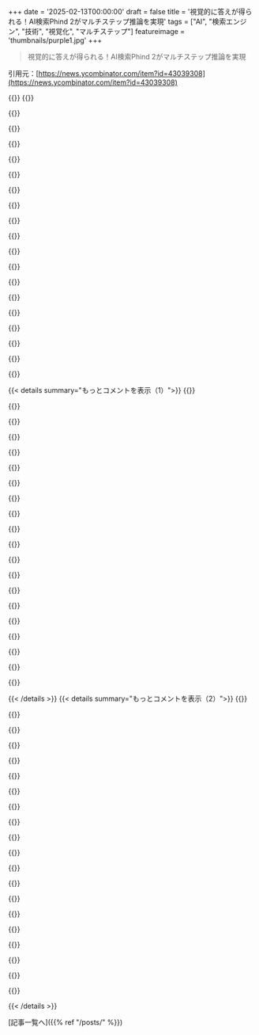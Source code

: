 +++
date = '2025-02-13T00:00:00'
draft = false
title = '視覚的に答えが得られる！AI検索Phind 2がマルチステップ推論を実現'
tags = ["AI", "検索エンジン", "技術", "視覚化", "マルチステップ"]
featureimage = 'thumbnails/purple1.jpg'
+++

> 視覚的に答えが得られる！AI検索Phind 2がマルチステップ推論を実現

引用元：[https://news.ycombinator.com/item?id=43039308](https://news.ycombinator.com/item?id=43039308)

{{<matomeQuote body="ここ半年でPhindを再構築しました。理想的な回答を目指し、新しいUIとモデルを作りました。新しい70Bは1年前のものと全く違います。Phindはテキストを超えて、画像や図、カードなどで視覚的に回答を提供します。また、必要に応じて情報を自動的に探し出し、回答を補完します。計算を行い、その結果をJupyterノートブックで確認することもできます。このブログでは、新しいフロントエンドとモデルの技術的な詳細を紹介しています。皆さんのフィードバックに感謝しています！" userName="omdv" createdAt="2025-02-14T19:33:39" color="">}}
{{<matomeQuote body="特定の質問に対する回答がまだ改善されてない。具体的には、「来週の主要な経済と収益イベントがSPXの価格変動にどう影響するか？」って質問したら、日付が完全に間違ってたんだ。全体としては形が整ってるけど、信頼性に欠ける。" userName="omdv" createdAt="2025-02-14T19:33:39" color="">}}

{{<matomeQuote body="もっとフィードバックが欲しいなら、ソフトウェアエンジニアやってるから、外で話そうよ。" userName="tenpoundhammer" createdAt="2025-02-14T19:42:30" color="">}}

{{<matomeQuote body="それはいいね！メールしてもらえる？(自分の名前)＠phind.comで。" userName="rushingcreek" createdAt="2025-02-14T20:08:25" color="">}}

{{<matomeQuote body="これ、https://decodeinvesting.com/chatとの比較はどうなの？" userName="clark-kent" createdAt="2025-02-14T03:29:46" color="">}}

{{<matomeQuote body="これ、やっぱり有料なの？" userName="sizzle" createdAt="2025-02-14T11:48:26" color="">}}

{{<matomeQuote body="無料トライアルと有料版があるよ。" userName="clark-kent" createdAt="2025-02-14T21:17:33" color="">}}

{{<matomeQuote body="すごいね！OpenAIのDeep Researchと比べてどうだったの？試した？" userName="fiiico" createdAt="2025-02-14T18:43:18" color="">}}

{{<matomeQuote body="Deep Researchを試すために$200を払う気にはなれなかったけど、比較して欲しい人がいたら寄付は受け付けるよ。" userName="tenpoundhammer" createdAt="2025-02-14T19:31:50" color="">}}

{{<matomeQuote body="まあまあだね。" userName="fiiico" createdAt="2025-02-14T20:21:03" color="">}}

{{<matomeQuote body="それを聞いて嬉しいよ。LLMは信頼して確認できる時はいいけど、特に金融では信頼や確認が難しいとやばいことになるよね。" userName="jgalt212" createdAt="2025-02-14T13:34:44" color="">}}

{{<matomeQuote body="LLMが効率的市場仮説の説明以外のことをしたなら、失敗だね。" userName="Eliezer" createdAt="2025-02-14T16:43:45" color="">}}

{{<matomeQuote body="LLMが熱力学の第二法則を説明しようとする以外のことをしたなら、失敗だよ。" userName="vo2maxer" createdAt="2025-02-14T19:54:13" color="">}}

{{<matomeQuote body="でも電子は負の電荷を持っているし、減速中の車は負の速度だよ。それはラベルだけど、物理的なものの反対の値のラベルなんだよ。物理世界ではいろんな特性の値が変わることがある。" userName="goatlover" createdAt="2025-02-13T20:29:20" color="">}}

{{<matomeQuote body="機械とこのことで神経質になるのはちょっと変だと思う。複素数って言うべきだったんじゃないかな。" userName="cess11" createdAt="2025-02-13T21:08:25" color="">}}

{{<matomeQuote body="いや、これは認知と洞察を示してるよ。細かいことを気にする話なんだから。俺はそう思うね。" userName="pyinstallwoes" createdAt="2025-02-14T10:19:05" color="">}}

{{<matomeQuote body="全くそうじゃない。子供たちが模倣の練習をして、無駄に言い争いしてるみたいだ。" userName="cess11" createdAt="2025-02-14T12:12:26" color="">}}

{{<matomeQuote body="他の人がコンピュータに質問してることで、過剰にこだわるのは無駄だよ。ちょっと距離を置こうよ。" userName="madjack6603" createdAt="2025-02-14T13:14:03" color="">}}

{{<matomeQuote body="減速中の車は負の加速度だろ、負の速度じゃなくて。" userName="nurettin" createdAt="2025-02-13T20:35:45" color="">}}

{{<matomeQuote body="＞Ａ decelerating car has negative velocity.おいおい、君の言いたいことじゃないだろうけど、減速する車の速度はマイナス加速度だし、逆方向に行くまで初速の方向にそのまま動くんだよ。初期の枠組みで正と決めれば正の速度だし、逆から決めるならマイナスだってこと。" userName="keerthiko" createdAt="2025-02-14T19:22:43" color="">}}

{{< details summary="もっとコメントを表示（1）">}}
{{<matomeQuote body="スピーカーが内外に動くことは、ポジションが相対的なもので、イマジナリーなものとは関係ない。サイン波の+1、0、-1みたいに。-1は+1の逆の表現に過ぎない、電子もそうだ。" userName="pyinstallwoes" createdAt="2025-02-14T10:18:16" color="">}}

{{<matomeQuote body="いろんな数学や物理の誤解で生まれたカテゴリエラーだね。" userName="refulgentis" createdAt="2025-02-14T07:47:54" color="">}}

{{<matomeQuote body="一つの理論なんて言ってないし、モデルが間違ってるとも言ってない。ベクトル量のことや、1次元での”−”がどう広がるかを説明しただけだよ。" userName="refulgentis" createdAt="2025-02-16T00:30:35" color="">}}

{{<matomeQuote body="もしそんなに文字通り言うなら、シンプルに行こう。君の言う『非物理的』な主張は間違ってる。多くの物理モデルで負の値は普通に使われてるから。" userName="d0mine" createdAt="2025-02-18T17:10:36" color="">}}

{{<matomeQuote body="ニュートンの第三法則？高校生向けの簡単な言葉遣いだな。了解。" userName="toxik" createdAt="2025-02-14T18:44:33" color="">}}

{{<matomeQuote body="ベクトルはマイナスにもできるよ。" userName="toxik" createdAt="2025-02-16T08:35:49" color="">}}

{{<matomeQuote body="−1の羊を持っているってことは、借金ってことだ。" userName="d0mine" createdAt="2025-02-15T23:35:48" color="">}}

{{<matomeQuote body="確かに。今試したけど、商品の検索ではまだPerplexityのほうがいい感じだった。こういう競争はいいことだね。" userName="CSMastermind" createdAt="2025-02-13T21:21:27" color="">}}

{{<matomeQuote body="製品のUIが近く登場するよ！" userName="rushingcreek" createdAt="2025-02-13T21:23:26" color="">}}

{{<matomeQuote body="ほんとクールだね、視覚で学ぶ人は喜ぶと思う。それにr/FUIとも関連してるし。" userName="iszomer" createdAt="2025-02-15T00:30:17" color="">}}

{{<matomeQuote body="Phindを使ってるけど、新機能が多すぎてウザい。流れ図は全然役に立たないし、むしろ混乱させるだけ。コードエディターはコードすら見れなくなるし、月額サービスに誘導してる気がする。もっとシンプルに答えがほしい。" userName="ruffered" createdAt="2025-02-13T19:18:00" color="">}}

{{<matomeQuote body="フィードバックありがと。答えの設定をhttps://www.phind.com/settings/profileで変更してみた？プレーンテキストのみの回答ができるよ。" userName="rushingcreek" createdAt="2025-02-13T19:19:57" color="">}}

{{<matomeQuote body="それにはアカウント作らなきゃいけないし、そのためにメールも必要だから、やる気はないよ。" userName="ruffered" createdAt="2025-02-13T19:25:57" color="">}}

{{<matomeQuote body="製品に機能があるのに、それを使わずに考えを読めって？" userName="do_not_redeem" createdAt="2025-02-13T19:47:32" color="">}}

{{<matomeQuote body="自分はこのツールに期待してるわけじゃないし、CEOがフィードバックを求めてるから意見を言っただけさ。アカウントがないと使えないのが現実で、正直それが唯一の使い方だと思ってる。" userName="rufferedd" createdAt="2025-02-13T20:07:43" color="">}}

{{<matomeQuote body="お金払ってないけど、どんなオファーがあれば考えちゃうかな？" userName="econ" createdAt="2025-02-13T20:16:18" color="">}}

{{<matomeQuote body="無料利用が悪くないスタンスだと思うし、競合に対抗しながらも使いやすさを感じる。ただ、ユーザーを有料プランに誘導するための機能隠しは勿体ないと思う。" userName="rufferedd" createdAt="2025-02-13T21:44:18" color="">}}

{{<matomeQuote body="アカウント作成しないなら、なんでメールの話をするんだ？俺は、プロジェクトのいくつかでアカウント作成を諦めて、ユーザーの設定をローカルストレージに保存してる。本当に厄介な機能で、データを消すのが難しいけど、タバコも吸いたいし両方は無理だよね。" userName="econ" createdAt="2025-02-13T20:12:43" color="">}}

{{<matomeQuote body="ごめん、君の返事を理解するのが難しいんだ。俺はllmサービスを使うためにアカウントを作る気はないし、メールアドレスを渡すのも二重に興味がない。これは別の問題なんだ。例えば、HNではメールなしでアカウントを作れるよ。" userName="rufferedd" createdAt="2025-02-13T20:18:55" color="">}}

{{<matomeQuote body="他にどんなサービスがこの取引にくっつけられるか考えてたんだけど、ホスティングアカウントを追加してサブドメインを持たせば、会話や他のAIの創作物を共有したり、他のものをアップロードして将来参照できるようにするのが、ちょっと良さそうだよね。" userName="econ" createdAt="2025-02-17T11:41:46" color="">}}


{{< /details >}}
{{< details summary="もっとコメントを表示（2）">}}
{{<matomeQuote body="ブラウザのアドレスバー検索を設定できるよ。”https://www.phind.com/search/?q=%s” とかね。プレーンテキストだけで答えてね。" userName="evrenesat" createdAt="2025-02-14T09:55:20" color="">}}

{{<matomeQuote body="それにカスタム検索エンジンを設定する必要はないよ、キーワードブックマークを使えばオッケー。" userName="omega___" createdAt="2025-02-14T11:36:35" color="">}}

{{<matomeQuote body=">もしかしたら、機能は何が欲しいかわからない人のためかもしれないけど、俺はただリンク付きで答えをできるだけ簡潔に欲しいだけなんだ。" userName="cholantesh" createdAt="2025-02-13T19:58:01" color="">}}

{{<matomeQuote body="それを自分のコメントに書いているって言ったじゃん。こんなに苦労して、頼んだものの要点だけを伝えちゃいけないのって、悲しい状況だよね。特に、そのツールがコストかかるのに。" userName="rufferedd" createdAt="2025-02-13T20:12:50" color="">}}

{{<matomeQuote body="運営コストが高いなら、設定を持続させるのもコストがかかるから、何らかのゲートキーピングがあっても良いかもね。この件については俺もあまり気にしてないけど。" userName="cholantesh" createdAt="2025-02-14T02:14:34" color="">}}

{{<matomeQuote body="君が混乱しているか、俺がそうなのかも？‘高い’のは、本当に必要のない冗長な文章やフロー図をもらうことで、コストがかかるってことでしょ？トークンがかかるんだから、もっと無駄にして、どうしてこの余計なコストの意味があるの？" userName="rufffered" createdAt="2025-02-14T05:20:35" color="">}}

{{<matomeQuote body="ありがとう！今年中にAPIをサポートする予定だよ。VS Codeの拡張はもうやめるけど、検索に集中するつもり。" userName="rushingcreek" createdAt="2025-02-13T19:51:23" color="">}}

{{<matomeQuote body="未来を感じる内容で、進化の方向性が見えるね。ただ、モデルの変更がどれだけ重要なのか気になった。フロントエンドのAPIを使ってこれらの機能を実装できるか考えたら、シンプルなアプローチだと何が減っちゃうんだろう？" userName="WhitneyLand" createdAt="2025-02-13T20:00:10" color="">}}

{{<matomeQuote body="すごく面白いブログ記事だね。他にポストトレーニング用のデータセット作成についてのリソースとかある？" userName="anon373839" createdAt="2025-02-14T06:35:56" color="">}}

{{<matomeQuote body="LLMの図のレイアウト能力をどうやって改善したのか、詳しい解説が聞きたいな。" userName="Xmd5a" createdAt="2025-02-13T22:06:07" color="">}}

{{<matomeQuote body="LLM批評システムを使って、高品質なデータセットを生成したよ。詳しくはさっきのブログポスト見て。" userName="rushingcreek" createdAt="2025-02-13T22:08:37" color="">}}

{{<matomeQuote body="このページを要約して、いくつかの画像を含めてくれたよ。" userName="pdq" createdAt="2025-02-13T19:18:06" color="">}}

{{<matomeQuote body="多分フォトシンセシスの動画例に出てたけど、確かにMermaidみたいなのを使って図を表現してるっぽいね。" userName="asadm" createdAt="2025-02-13T19:08:29" color="">}}

{{<matomeQuote body="最近のLLMはめちゃくちゃ優しい調整がされてて、ほとんどの発言に対して“あなたは絶対正しい！”って返ってくるんだよね。でも実際、自分が90％の確率で正しいわけじゃないし、どうやって信頼すればいいの？もっと厳しい返しをするモデルが欲しいな。“いや、バカ。それがなぜ間違ってるか教えてやるよ。”って感じでね。" userName="brap" createdAt="2025-02-13T21:14:34" color="">}}

{{<matomeQuote body="ありがとう！" userName="rushingcreek" createdAt="2025-02-13T19:56:36" color="">}}

{{<matomeQuote body="Phindは好きで数ヶ月サブスクしてた。検索やコーディングに使ってたけど、正直ChatGPTの検索はクソだと思う。質の低い情報ばかり取り入れるし、Phindは質の高い結果を引き出してくれた。ただ最近、Phindの情報をあまり見ないから元気なのか心配になってきた。もう一度サブスクするけど、もっと目立ってほしいな。" userName="SubiculumCode" createdAt="2025-02-13T20:09:16" color="">}}

{{<matomeQuote body="ありがとう！実は全ての製品を再構築してて、今は戻ってきたから、しっかりと前に出ていくつもりだよ。" userName="rushingcreek" createdAt="2025-02-13T20:11:22" color="">}}

{{<matomeQuote body="素晴らしい。またサブスクしました！昨日OpenAIのサブスクリプションが切れたばかりだから、運が良かった！" userName="SubiculumCode" createdAt="2025-02-13T20:17:15" color="">}}

{{<matomeQuote body="先週サブスクリプションをキャンセルしたばかり。使う機会が少なくなって、たまに必要な時DeepSeekで十分だったから。" userName="xtracto" createdAt="2025-02-13T21:19:03" color="">}}

{{<matomeQuote body="ありがとう！" userName="rushingcreek" createdAt="2025-02-13T19:31:20" color="">}}


{{< /details >}}


[記事一覧へ]({{% ref "/posts/" %}})
